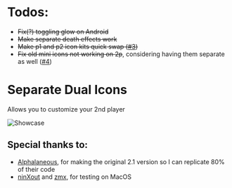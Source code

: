 # Todos:
- ~~Fix(?) toggling glow on Android~~
- ~~Make separate death effects work~~
- ~~Make p1 and p2 icon kits quick swap ([#3](https://github.com/Weebifying/separate-dual-icons-geode/issues/3))~~
- ~~Fix old mini icons not working on 2p~~, considering having them separate as well ([#4](https://github.com/Weebifying/separate-dual-icons-geode/issues/4))

# Separate Dual Icons

Allows you to customize your 2nd player

![Showcase](weebify.separate_dual_icons/image.png?scale=0.9)

## Special thanks to:
- [Alphalaneous](user:7834088), for making the original 2.1 version so I can replicate 80% of their code
- [ninXout](user:7479054) and [zmx](user:5327860), for testing on MacOS